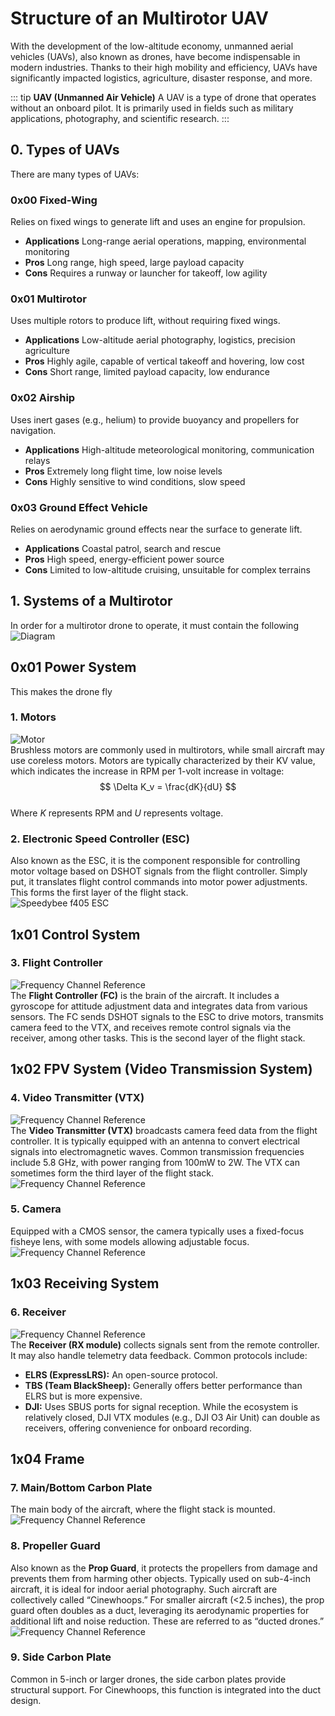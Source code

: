 # Structure of an Multirotor UAV

With the development of the low-altitude economy, unmanned aerial vehicles (UAVs), also known as drones, have become indispensable in modern industries. Thanks to their high mobility and efficiency, UAVs have significantly impacted logistics, agriculture, disaster response, and more.

::: tip
**UAV (Unmanned Air Vehicle)**
A UAV is a type of drone that operates without an onboard pilot. It is primarily used in fields such as military applications, photography, and scientific research.
:::

## 0. Types of UAVs  
There are many types of UAVs:  

### 0x00 Fixed-Wing  
Relies on fixed wings to generate lift and uses an engine for propulsion.  
- **Applications** Long-range aerial operations, mapping, environmental monitoring  
- **Pros** Long range, high speed, large payload capacity  
- **Cons** Requires a runway or launcher for takeoff, low agility  

### 0x01 Multirotor  
Uses multiple rotors to produce lift, without requiring fixed wings.  
- **Applications** Low-altitude aerial photography, logistics, precision agriculture  
- **Pros** Highly agile, capable of vertical takeoff and hovering, low cost  
- **Cons** Short range, limited payload capacity, low endurance  

### 0x02 Airship  
Uses inert gases (e.g., helium) to provide buoyancy and propellers for navigation.  
- **Applications** High-altitude meteorological monitoring, communication relays  
- **Pros** Extremely long flight time, low noise levels  
- **Cons** Highly sensitive to wind conditions, slow speed  

### 0x03 Ground Effect Vehicle  
Relies on aerodynamic ground effects near the surface to generate lift.  
- **Applications** Coastal patrol, search and rescue  
- **Pros** High speed, energy-efficient power source  
- **Cons** Limited to low-altitude cruising, unsuitable for complex terrains  


## 1. Systems of a Multirotor
In order for a multirotor drone to operate, it must contain the following
![Diagram](/assets/CS/FPV/FPV.png)

## 0x01 Power System
This makes the drone fly

### 1. Motors  
![Motor](/assets/CS/FPV/FPV-Motors.png)  
Brushless motors are commonly used in multirotors, while small aircraft may use coreless motors. Motors are typically characterized by their KV value, which indicates the increase in RPM per 1-volt increase in voltage:  
$$ \Delta K_v = \frac{dK}{dU} $$  
Where $K$ represents RPM and $U$ represents voltage.  


### 2. Electronic Speed Controller (ESC)  
Also known as the ESC, it is the component responsible for controlling motor voltage based on DSHOT signals from the flight controller. Simply put, it translates flight control commands into motor power adjustments. This forms the first layer of the flight stack.  
![Speedybee f405 ESC](/assets/CS/FPV/FPV-ESC.png)  


## 1x01 Control System  
### 3. Flight Controller  
![Frequency Channel Reference](/assets/CS/FPV/FPV-FC.png)  
The **Flight Controller (FC)** is the brain of the aircraft. It includes a gyroscope for attitude adjustment data and integrates data from various sensors. The FC sends DSHOT signals to the ESC to drive motors, transmits camera feed to the VTX, and receives remote control signals via the receiver, among other tasks. This is the second layer of the flight stack.  

## 1x02 FPV System (Video Transmission System)  
### 4. Video Transmitter (VTX)  
![Frequency Channel Reference](/assets/CS/FPV/FPV-VTX.png)  
The **Video Transmitter (VTX)** broadcasts camera feed data from the flight controller. It is typically equipped with an antenna to convert electrical signals into electromagnetic waves. Common transmission frequencies include 5.8 GHz, with power ranging from 100mW to 2W. The VTX can sometimes form the third layer of the flight stack.  
![Frequency Channel Reference](/assets/CS/FPV/FPV-VTX-CH.png)  

### 5. Camera  
Equipped with a CMOS sensor, the camera typically uses a fixed-focus fisheye lens, with some models allowing adjustable focus.  
![Frequency Channel Reference](/assets/CS/FPV/FPV-Cam.png)  

## 1x03 Receiving System  
### 6. Receiver  
![Frequency Channel Reference](/assets/CS/FPV/FPV-RX.png)  
The **Receiver (RX module)** collects signals sent from the remote controller. It may also handle telemetry data feedback. Common protocols include:  
- **ELRS (ExpressLRS):** An open-source protocol.  
- **TBS (Team BlackSheep):** Generally offers better performance than ELRS but is more expensive.  
- **DJI:** Uses SBUS ports for signal reception. While the ecosystem is relatively closed, DJI VTX modules (e.g., DJI O3 Air Unit) can double as receivers, offering convenience for onboard recording.  

## 1x04 Frame  
### 7. Main/Bottom Carbon Plate  
The main body of the aircraft, where the flight stack is mounted.  
![Frequency Channel Reference](/assets/CS/FPV/FPV-Plate.png)  

### 8. Propeller Guard  
Also known as the **Prop Guard**, it protects the propellers from damage and prevents them from harming other objects. Typically used on sub-4-inch aircraft, it is ideal for indoor aerial photography. Such aircraft are collectively called “Cinewhoops.” For smaller aircraft (<2.5 inches), the prop guard often doubles as a duct, leveraging its aerodynamic properties for additional lift and noise reduction. These are referred to as “ducted drones.”  
![Frequency Channel Reference](/assets/CS/FPV/FPV-Guard.png)  

### 9. Side Carbon Plate  
Common in 5-inch or larger drones, the side carbon plates provide structural support. For Cinewhoops, this function is integrated into the duct design.  
